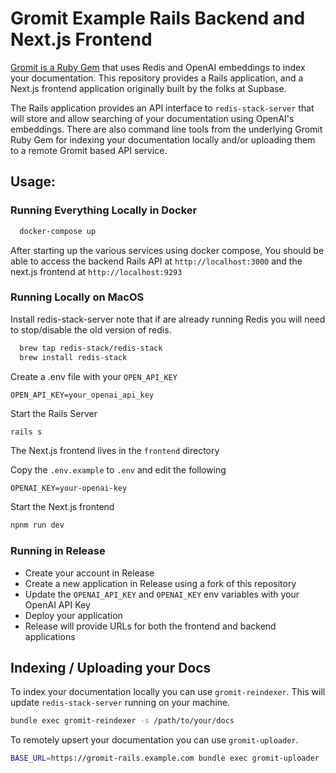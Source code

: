 # Gromit Example Rails Backend and Next.js Frontend

[Gromit is a Ruby Gem](https://github.com/releasehub-com/gromit) that
uses Redis and OpenAI embeddings to index your documentation. This 
repository provides a Rails application, and a Next.js frontend application
originally built by the folks at Supbase.

The Rails application provides an API interface to `redis-stack-server` that will
store and allow searching of your documentation using OpenAI's embeddings.
There are also command line tools from the underlying Gromit Ruby Gem for indexing
your documentation locally and/or uploading them to a remote Gromit based API service.

## Usage:

### Running Everything Locally in Docker
```bash
  docker-compose up
```

After starting up the various services using docker compose, You should be
able to access the backend Rails API at `http://localhost:3000` and the 
next.js frontend at `http://localhost:9293`

### Running Locally on MacOS
Install redis-stack-server note that if are already running Redis you
will need to stop/disable the old version of redis. 
```bash
  brew tap redis-stack/redis-stack
  brew install redis-stack
```

Create a .env file with your `OPEN_API_KEY`
```
OPEN_API_KEY=your_openai_api_key
```

Start the Rails Server
```bash
rails s
```

The Next.js frontend lives in the `frontend` directory

Copy the `.env.example` to `.env` and edit the following
```
OPENAI_KEY=your-openai-key
```

Start the Next.js frontend
```bash
npnm run dev
```

### Running in Release

* Create your account in Release
* Create a new application in Release using a fork of this repository
* Update the `OPENAI_API_KEY` and `OPENAI_KEY` env variables with your OpenAI API Key
* Deploy your application
* Release will provide URLs for both the frontend and backend applications


## Indexing / Uploading your Docs

To index your documentation locally you can use `gromit-reindexer`. This will update `redis-stack-server` running on your machine.
```bash
bundle exec gromit-reindexer -s /path/to/your/docs
```

To remotely upsert your documentation you can use `gromit-uploader`.
```bash
BASE_URL=https://gromit-rails.example.com bundle exec gromit-uploader -s /path/to/your/docs
```


